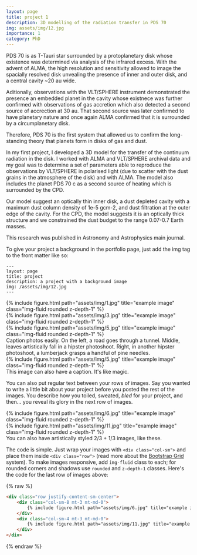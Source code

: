 ```yaml
---
layout: page
title: project 1
description: 3D modelling of the radiation transfer in PDS 70
img: assets/img/12.jpg
importance: 1
category: PhD
---
```


PDS 70 is as T-Tauri star surrounded by a protoplanetary disk whose existence
was determined via analysis of the infrared excess. With the advent of ALMA, the
high resolution and sensitivity allowed to image the spacially resolved disk
unvealing the presence of inner and outer disk, and a central cavity ~20 au wide.

Aditionally, observations with the VLT/SPHERE instrument demonstrated the presence
an embedded planet in the cavity whose existnece was further confirmed with
observations of gas accretion which also detected a second source of accrection
at 30 au. That second source was later confirmed to have planetary nature and
once again ALMA confirmed that it is surrounded by a circumplanetary disk.

Therefore, PDS 70 is the first system that allowed us to confirm the long-standing
theory that planets form in disks of gas and dust.

In my first project, I developed a 3D model for the transfer of the continuum
radiation in the disk. I worked with ALMA and VLT/SPHERE archival data and my
goal was to determine a set of parameters able to 
reproduce the observations by VLT/SPHERE in polarised light (due to scatter with
  the dust grains in the atmosphere of the disk) and with ALMA. The model also
includes the planet PDS 70 c as a second source of heating which is surrounded
by the CPD.

Our model suggest an optically thin inner disk, a dust depleted cavity with a
maximum dust column density of 1e-5 gcm-2, and dust filtration at the outer edge of
the cavity. For the CPD, the model suggests it is an optically thick structure
and we constrained the dust budget to the range 0.07-0.7 Earth masses.

This research was published in Astronomy and Astrophysics main journal.   

To give your project a background in the portfolio page, just add the img tag to the front matter like so:

    ---
    layout: page
    title: project
    description: a project with a background image
    img: /assets/img/12.jpg
    ---

<div class="row">
    <div class="col-sm mt-3 mt-md-0">
        {% include figure.html path="assets/img/1.jpg" title="example image" class="img-fluid rounded z-depth-1" %}
    </div>
    <div class="col-sm mt-3 mt-md-0">
        {% include figure.html path="assets/img/3.jpg" title="example image" class="img-fluid rounded z-depth-1" %}
    </div>
    <div class="col-sm mt-3 mt-md-0">
        {% include figure.html path="assets/img/5.jpg" title="example image" class="img-fluid rounded z-depth-1" %}
    </div>
</div>
<div class="caption">
    Caption photos easily. On the left, a road goes through a tunnel. Middle, leaves artistically fall in a hipster photoshoot. Right, in another hipster photoshoot, a lumberjack grasps a handful of pine needles.
</div>
<div class="row">
    <div class="col-sm mt-3 mt-md-0">
        {% include figure.html path="assets/img/5.jpg" title="example image" class="img-fluid rounded z-depth-1" %}
    </div>
</div>
<div class="caption">
    This image can also have a caption. It's like magic.
</div>

You can also put regular text between your rows of images.
Say you wanted to write a little bit about your project before you posted the rest of the images.
You describe how you toiled, sweated, *bled* for your project, and then... you reveal its glory in the next row of images.


<div class="row justify-content-sm-center">
    <div class="col-sm-8 mt-3 mt-md-0">
        {% include figure.html path="assets/img/6.jpg" title="example image" class="img-fluid rounded z-depth-1" %}
    </div>
    <div class="col-sm-4 mt-3 mt-md-0">
        {% include figure.html path="assets/img/11.jpg" title="example image" class="img-fluid rounded z-depth-1" %}
    </div>
</div>
<div class="caption">
    You can also have artistically styled 2/3 + 1/3 images, like these.
</div>


The code is simple.
Just wrap your images with `<div class="col-sm">` and place them inside `<div class="row">` (read more about the <a href="https://getbootstrap.com/docs/4.4/layout/grid/">Bootstrap Grid</a> system).
To make images responsive, add `img-fluid` class to each; for rounded corners and shadows use `rounded` and `z-depth-1` classes.
Here's the code for the last row of images above:

{% raw %}
```html
<div class="row justify-content-sm-center">
    <div class="col-sm-8 mt-3 mt-md-0">
        {% include figure.html path="assets/img/6.jpg" title="example image" class="img-fluid rounded z-depth-1" %}
    </div>
    <div class="col-sm-4 mt-3 mt-md-0">
        {% include figure.html path="assets/img/11.jpg" title="example image" class="img-fluid rounded z-depth-1" %}
    </div>
</div>
```
{% endraw %}
